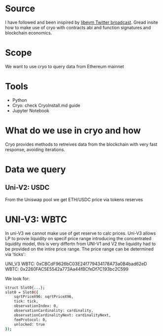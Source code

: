 # Source
I have followed and been inspired by [libevm Twitter broadcast](https://x.com/i/broadcasts/1rmxPonPrkVJN). Gread insite how to make use of cryo with contracts abi and function signatures and blockchain economics.


# Scope
We want to use cryo to query data from Ethereum mainnet

# Tools
- Python
- Cryo: check CryoInstall.md guide
- Jupyter Notebook

# What do we use in cryo and how
Cryo provides methods to retreives data from the blockchain with very fast response, avoiding iterations.

# Data we query 
## Uni-V2: USDC
From the Uniswap pool we get ETH/USDC price via tokens reserves

# UNI-V3: WBTC
In uni-V3 we cannot make use of get reserve to calc prices. Uni-V3 allows LP to provie liquidity on specif price range introducing the concentrated liquidity model, this is very differtn from UNI-V1 and V2 the liquidity had to be provided on the intire price range. 
The price range can be determined via 'ticks':

UNI_V3 WBTC: 0xCBCdF9626bC03E24f779434178A73a0B4bad62eD
WBTC: 0x2260FAC5E5542a773Aa44fBCfeDf7C193bc2C599

We look for:
```bash 
struct Slot0{...};
slot0 = Slot0({
    sqrtPriceX96: sqrtPriceX96,
    tick: tick,
    observationIndex: 0,
    observationCardinality: cardinality,
    observationCardinalityNext: cardinalityNext,
    feeProtocol: 0,
    unlocked: true
});
```

